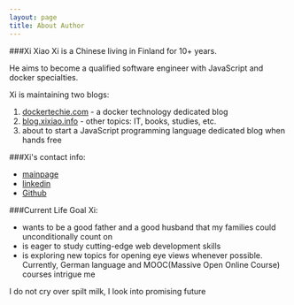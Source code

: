 ```yaml
---
layout: page
title: About Author
---
```



###Xi Xiao
Xi is a Chinese living in Finland for 10+ years.

He aims to become a qualified software engineer with JavaScript and docker specialties.

Xi is maintaining two blogs:

1. [dockertechie.com](dockertechie.com) - a docker technology dedicated blog
2. [blog.xixiao.info](blog.xixiao.info) - other topics: IT, books, studies, etc.
3. about to start a JavaScript programming language dedicated blog when hands free

###Xi's contact info:

- [mainpage](xixiao.info)
- [linkedin](https://fi.linkedin.com/in/xixiao1)
- [Github](https://github.com/Xixiao007)

###Current Life Goal
Xi:

- wants to be a good father and a good husband that my families could unconditionally count on
- is eager to study cutting-edge web development skills
- is exploring new topics for opening eye views whenever possible. Currently, German language and MOOC(Massive Open Online Course) courses intrigue me


<p class="message">
  I do not cry over spilt milk, I look into promising future
</p>
